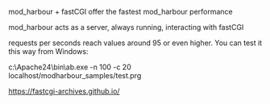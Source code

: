 mod_harbour + fastCGI offer the fastest mod_harbour performance

mod_harbour acts as a server, always running, interacting with fastCGI

requests per seconds reach values around 95 or even higher. You can test it this way from Windows:

c:\Apache24\bin\ab.exe -n 100 -c 20 localhost/modharbour_samples/test.prg

https://fastcgi-archives.github.io/
